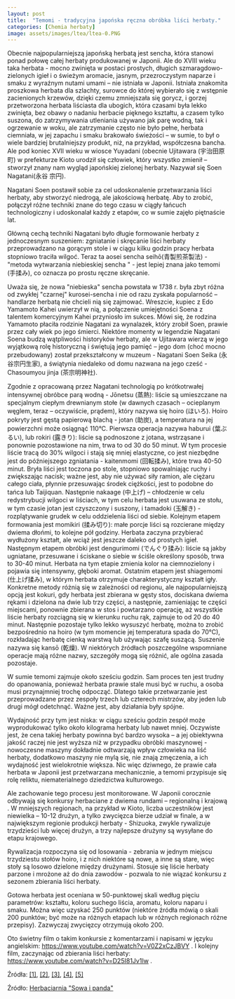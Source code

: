 ```yaml
---
layout: post
title:  "Temomi - tradycyjna japońska ręczna obróbka liści herbaty."
categories: [Chemia herbaty]
image: assets/images/ltea/ltea-0.PNG
---
```


Obecnie najpopularniejszą japońską herbatą jest sencha, która stanowi ponad połowę całej herbaty produkowanej w Japonii. Ale do XVIII wieku taka herbata - mocno zwinięta w postaci prostych, długich szmaragdowo-zielonych igieł i o świeżym aromacie, jasnym, przezroczystym naparze i smaku z wyraźnym nutami umami – nie istniała w Japonii. Istniała znakomita proszkowa herbata dla szlachty, surowce do której wybierało się z wstępnie zacienionych krzewów, dzięki czemu zmniejszała się gorycz, i gorzej przetworzona herbata liściasta dla ubogich, która czasami była lekko zwinięta, bez obawy o nadaniu herbacie pięknego kształtu, a czasem tylko suszona, do zatrzymywania utleniania używano jak parę wodną, tak i ogrzewanie w woku, ale zatrzymanie często nie było pełne, herbata ciemniała, w jej zapachu i smaku brakowało świeżości – w sumie, to był o wiele bardziej brutalniejszy produkt, niż, na przykład, współczesna bancha. Ale pod koniec XVII wieku w wiosce Yuyadani (obecnie Ujitawara (宇治田原町) w prefekturze Kioto urodził się człowiek, który wszystko zmienił –  stworzył znany nam wygląd japońskiej zielonej herbaty. Nazywał się Soen Nagatani(永谷 宗円).

Nagatani Soen postawił sobie za cel udoskonalenie przetwarzania liści herbaty, aby stworzyć niedrogą, ale jakościową herbatę. Aby to zrobić, połączył różne techniki znane do tego czasu w ciągły łańcuch technologiczny i udoskonalał każdy z etapów, co w sumie zajęło piętnaście lat. 

Główną cechą techniki Nagatani było długie formowanie herbaty z jednoczesnym suszeniem: zgniatanie i skręcanie liści herbaty przeprowadzano na gorącym stole i w ciągu kilku godzin pracy herbata stopniowo traciła wilgoć. Teraz ta aosei sencha seihō(青製煎茶製法) - "metoda wytwarzania niebieskiej sencha " - jest lepiej znana jako temomi (手揉み), co oznacza po prostu ręczne skręcanie.

Uważa się, że nowa "niebieska" sencha powstała w 1738 r. była zbyt różna od zwykłej "czarnej" kurosei-sencha i nie od razu zyskała popularność – handlarze herbatą nie chcieli nią się zajmować. Wreszcie, kupiec z Edo Yamamoto Kahei uwierzył w nią, a połączenie umiejętności Soena z talentem komercyjnym Kahei przyniosło im sukces. Mówi się, że rodzina Yamamoto płaciła rodzinie Nagatani za wynalazek, który zrobił Soen, prawie przez cały wiek po jego śmierci. Niektóre momenty w legendzie Nagatani Soena budzą wątpliwości historyków herbaty, ale w Ujitawara wierzą w jego wyjątkową rolę historyczną i świętują jego pamięć – jego dom (choć mocno przebudowany) został przekształcony w muzeum - Nagatani Soen Seika (永谷宗円生家), a świątynia niedaleko od domu nazwana na jego cześć - Chasoumyou jinja (茶宗明神社).

Zgodnie z opracowaną przez Nagatani technologią po krótkotrwałej intensywnej obróbce parą wodną - Jōnetsu (蒸熱): liście są umieszczane na specjalnym ciepłym drewnianym stołe (w dawnych czasach – ocieplanym węglem, teraz – oczywiście, prądem), który nazywa się hoiro (ほいろ). Hoiro pokryty jest gęstą papierową  blachą - jotan (助炭), a temperatura na jej powierzchni może osiągnąć 110°C. Pierwsza operacja nazywa haburui (葉ぶるい), lub rokiri (露きり): liście są podnoszone z jotana, wstrząsane i ponownie pozostawione na nim, trwa to od 30 do 50 minut. W tym procesie liście tracą do 30% wilgoci i stają się mniej elastyczne, co jest niezbędne jest do późniejszego zgniatania - kaitenmomi (回転揉み), które trwa 40-50 minut. Bryła liści jest toczona po stole, stopniowo spowalniając ruchy i zwiększając nacisk; ważne jest, aby nie używać siły ramion, ale ciężaru całego ciała, płynnie przesuwając środek ciężkości, jest to podobne do tańca lub Taijiquan. Następnie nakaage (中上げ) – chłodzenie w celu redystrybucji wilgoci w liściach, w tym celu herbata jest usuwana ze stołu, w tym czasie jotan jest czyszczony i suszony, i tamadoki (玉解き) - rozplątywanie grudek w celu oddzielenia liści od siebie. Kolejnym etapem formowania jest momikiri (揉み切り): małe porcje liści są rozcierane między dwiema dłońmi, to kolejne pół godziny. Herbata zaczyna przybierać wydłużony kształt, ale wciąż jest jeszcze daleko od prostych igieł. Następnym etapem obróbki jest dengurimomi (でんぐり揉み): liście są jakby ugniatane, przesuwane i ściskane o siebie w ściśle określony sposób, trwa to 30-40 minut. Herbata na tym etapie zmienia kolor na ciemnozielony i pojawia się intensywny, głęboki aromat. Ostatnim etapem jest shiagemomi (仕上げ揉み), w którym herbata otrzymuje charakterystyczny kształt igły. Konkretne metody różnią się w zależności od regionu, ale najpopularniejszą opcją jest kokuri, gdy herbata jest zbierana w gęsty stos, dociskana dwiema rękami i dzielona na dwie lub trzy części, a następnie, zamieniając te części miejscami, ponownie zbierana w stos i powtarzano operację, aż wszystkie liście herbaty rozciągną się w kierunku ruchu rąk, zajmuje to od 20 do 40 minut. Następnie pozostaje tylko lekko wysuszyć herbatę, można to zrobić bezpośrednio na hoiro (w tym momencie jej temperatura spada do 70°C), rozkładając herbatę cienką warstwą lub używając szafę suszącą. Suszenie nazywa się kansō (乾燥). W niektórych źródłach poszczególne wspomniane operacje mają różne nazwy, szczegóły mogą się różnić, ale ogólna zasada pozostaje.

W sumie temomi zajmuje około sześciu godzin. Sam proces ten jest trudny do opanowania, ponieważ herbata prawie stale musi być w ruchu, a osoba musi przynajmniej trochę odpocząć. Dlatego takie przetwarzanie jest przeprowadzane przez zespoły trzech lub czterech mistrzów, aby jeden lub drugi mógł odetchnąć. Ważne jest, aby działania były spójne.

Wydajność przy tym jest niska: w ciągu sześciu godzin zespół może wyprodukować tylko około kilograma herbaty lub nawet mniej. Oczywiste jest, że cena takiej herbaty powinna być bardzo wysoka – a jej obiektywna jakość raczej nie jest wyższa niż w przypadku obróbki maszynowej - nowoczesne maszyny dokładnie odtwarzają wpływ człowieka na liść herbaty, dodatkowo maszyny nie mylą się, nie znają zmęczenia, a ich wydajność jest wielokrotnie większa. Nic więc dziwnego, że prawie cała herbata w Japonii jest przetwarzana mechanicznie, a temomi przypisuje się rolę reliktu, niematerialnego dziedzictwa kulturowego.

Ale zachowanie tego procesu jest monitorowane. W Japonii corocznie odbywają się konkursy herbaciane z dwiema rundami – regionalną i krajową . W mniejszych regionach, na przykład w Kioto, liczba uczestników jest niewielka – 10-12 drużyn, a tylko zwycięzca bierze udział w finale, a w największym regionie produkcji herbaty - Shizuoka, zwykle rywalizuje trzydzieści lub więcej drużyn, a trzy najlepsze drużyny są wysyłane do etapu krajowego.

Rywalizacja rozpoczyna się od losowania - zebrania w jednym miejscu trzydziestu stołów hoiro, i z nich niektóre są nowe, a inne są stare, więc stoły są losowo dzielone między drużynami. Stosuje się liście herbaty parzone i mrożone aż do dnia zawodów - pozwala to nie wiązać konkursu z sezonem zbierania liści herbaty.

Gotowa herbata jest oceniana w 50-punktowej skali według pięciu parametrów: kształtu, koloru suchego liścia, aromatu, koloru naparu i smaku. Można więc uzyskać 250 punktów (niektóre źródła mówią o skali 200 punktów; być może na różnych etapach lub w różnych regionach różne przepisy). Zazwyczaj zwycięzcy otrzymują około 200.

Oto świetny film o takim konkursie z komentarzami i napisami w języku angielskim: https://www.youtube.com/watch?v=V0Z2xCzJBVY . I kolejny film, zaczynając od zbierania liści herbaty: https://www.youtube.com/watch?v=D25I81Jv1Iw .

Źródła: 
[[1]](https://teamona.com/temomi-tea-rolling-by-hand/), 
[[2]](https://teainspoons.com/2019/04/25/jp-hand-picking-hand-rolling/),
[[3]](https://www.myjapanesegreentea.com/temomi-rolling-tea-by-hand),
[[4]](https://teamona.com/temomi-competition/),
[[5]](https://teamona.com/national-japanese-tea-hand-rolling-competition/)

Źródło:
[Herbaciarnia "Sowa i panda"](https://vk.com/club47905050)
